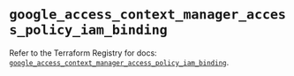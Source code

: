 # `google_access_context_manager_access_policy_iam_binding`

Refer to the Terraform Registry for docs: [`google_access_context_manager_access_policy_iam_binding`](https://registry.terraform.io/providers/hashicorp/google-beta/6.1.0/docs/resources/google_access_context_manager_access_policy_iam_binding).
